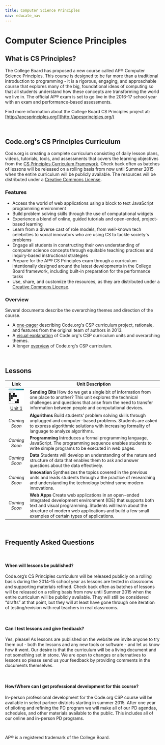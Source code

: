 ```yaml
---
title: Computer Science Principles
nav: educate_nav
---
```


# Computer Science Principles #

## What is CS Principles?
The College Board has proposed a new course called AP® Computer Science Principles.  This  course is designed to be far more than a traditional introduction to programming - it is a rigorous, engaging, and approachable course that explores many of the big, foundational ideas of computing so that all students understand how these concepts are transforming the world we live in. The official AP® exam is set to go live in the 2016-17 school year with an exam and performance-based assessments.

Find more information about the College Board CS Principles project at: [http://apcsprinciples.org/](http://apcsprinciples.org/)

<br />

## Code.org's CS Principles Curriculum
Code.org is creating a complete curriculum consisting of daily lesson plans, videos, tutorials, tools, and assessments that covers the learning objectives from the [CS Principles Curriculum Framework](http://media.collegeboard.com/digitalServices/pdf/ap/comp-sci-principles-draft-cf-final.pdf). Check back often as batches of lessons will be released on a rolling basis from now until Summer 2015 when the entire curriculum will be publicly available. The resources will be distributed under a [Creative Commons License](http://creativecommons.org/licenses/by-nc-sa/3.0/).


### Features

- Access the world of web applications using a block to text JavaScript programming environment
- Build problem solving skills through the use of computational widgets
- Experience a blend of online, guided tutorials and open-ended, project-based learning
- Learn from a diverse cast of role models, from well-known tech celebrities to social innovators who are using CS to tackle society's problems
- Engage all students in constructing their own understanding of computer science concepts through equitable teaching practices and inquiry-based instructional strategies
- Prepare for the AP® CS Principles exam through a curriculum intentionally designed around the latest developments in the College Board framework, including built-in preparation for the performance tasks  
- Use, share, and customize the resources, as they are distributed under a [Creative Commons License](http://creativecommons.org/licenses/by-nc-sa/3.0/).



### Overview

Several documents describe the overarching themes and direction of the course.

- A [one-pager](/files/CSPcurriculumflyer.pdf) describing Code.org's CSP curriculum project, rationale, and features from the original team of authors in 2013.
- A [visual explanation](/files/CSPCurriculumMap.png) of Code.org's CSP curriculum units and overarching themes.  
- A longer [overview](/files/CSPCurriculumOverview.pdf) of Code.org's CSP curriculum.

<br />

## Lessons


| Link| Unit Description |
| :------------------:|-----------|
|  [![binary magic](csp/images/thumb_binaryMagic.png "Unit 1")](/educate/csp/unit1) [Unit 1](/educate/csp/unit1) | **Sending Bits** How do we get a single bit of information from one place to another? This unit explores the technical challenges and questions that arise from the need to transfer information between people and computational devices.| 
|*Coming Soon*| **Algorithms** Build students' problem solving skills through unplugged and computer-based problems. Students are asked to express algorithmic solutions with increasing formality of language to analyze algorithms.|
|*Coming Soon*| **Programming** Introduces a formal programming language, JavaScript. The programming sequence enables students to write simple programs to be executed in web pages. |
|*Coming Soon*| **Data** Students will develop an understanding of the nature and structure of data that enables them to ask and answer questions about the data effectively.|
|*Coming Soon*| **Innovation** Synthesizes the topics covered in the previous units and leads students through a the practice of researching and understanding the technology behind some modern innovations.|
|*Coming Soon*| **Web Apps** Create web applications in an open-ended integrated development environment (IDE) that supports both text and visual programming. Students will learn about the structure of modern web applications and build a few small examples of certain types of applications.|

<br />

## Frequently Asked Questions

<br />
	
#### When will lessons be published?

Code.org’s CS Principles curriculum will be released publicly on a rolling basis during the 2014-15 school year as lessons are tested in classrooms and supporting materials refined. Check back often as batches of lessons will be released on a rolling basis from now until Summer 2015 when the entire curriculum will be publicly available.  They will still be considered “drafts” at that point, but they will at least have gone through one iteration of testing/revision with real teachers in real classrooms.  

<br />

#### Can I test lessons and give feedback?

Yes, please!  As lessons are published on the website we invite anyone to try them out - both the lessons and any new tools or software - and let us know how it went.  Our desire is that the curriculum will be a living document and not something set in stone. We are open to changes or alternatives to lessons so please send us your feedback by providing comments in the documents themselves.

<br />

#### How/Where can I get professional development for this course?

In-person professional development for the Code.org CSP course will be available in select partner districts starting in summer 2015. After one year of piloting and refining the PD program we will make all of our PD agendas, schedules, and other materials available to the public. This includes all of our online and in-person PD programs. 

<br />

AP® is a registered trademark of the College Board.
